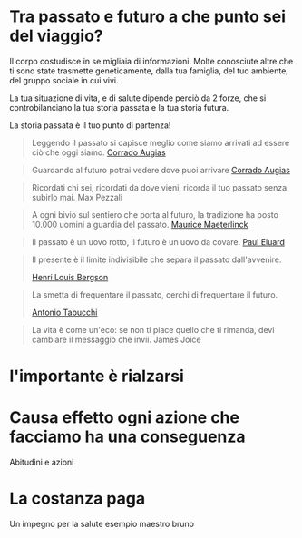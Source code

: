 
# Tra passato e futuro a che punto sei del viaggio?

Il corpo costudisce in se migliaia di informazioni.
Molte conosciute altre che ti sono state trasmette geneticamente, dalla tua famiglia, del tuo ambiente, del gruppo sociale in cui vivi.

La tua situazione di vita, e di salute dipende perciò da 2 forze, che si controbilanciano la tua storia passata e la tua storia futura.

La storia passata è il tuo punto di partenza! 

> Leggendo il passato si capisce meglio come siamo arrivati ad essere ciò che oggi siamo.
[Corrado Augias](https://www.lefrasi.com/autore/corrado-augias)



> Guardando al futuro potrai vedere dove puoi arrivare
[Corrado Augias](https://www.lefrasi.com/autore/corrado-augias)

> Ricordati chi sei, ricordati da dove vieni, ricorda il tuo passato senza subirlo mai.
Max Pezzali

> A ogni bivio sul sentiero che porta al futuro, la tradizione ha posto 10.000 uomini a guardia del passato.
[Maurice Maeterlinck](https://www.lefrasi.com/autore/maurice-maeterlinck)

> Il passato è un uovo rotto, il futuro è un uovo da covare.
> [Paul Eluard](https://www.lefrasi.com/autore/paul-eluard)

> Il presente è il limite indivisibile che separa il passato dall'avvenire.
> 
> [Henri Louis Bergson](https://www.lefrasi.com/autore/henri-louis-bergson)

> La smetta di frequentare il passato, cerchi di frequentare il futuro.
> 
> [Antonio Tabucchi](https://www.lefrasi.com/autore/antonio-tabucchi)

> La vita è come un'eco: se non ti piace quello che ti rimanda, devi cambiare il messaggio che invii.
James Joice

# l'importante è rialzarsi 
# Causa effetto ogni azione che facciamo ha una conseguenza 

Abitudini e azioni 



# La costanza paga

Un impegno per la salute esempio maestro bruno 





<!--stackedit_data:
eyJoaXN0b3J5IjpbLTE2ODY4MTY3MTQsNDMwNzg2MjMwLDcwNz
Q1NDkzMCw1MzQ3NjU0ODYsMjAxODA0NTg3NiwzNTQwMzM4MzUs
MTE1ODQ2Njg0MF19
-->